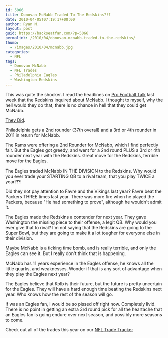 ```yaml
---
id: 5066
title: Donovan McNabb Traded To The Redskins?!?
date: 2010-04-05T07:19:17+00:00
author: Ryan M.
layout: post
guid: https://backseatfan.com/?p=5066
permalink: /2010/04/donovan-mcnabb-traded-to-the-redskins/
thumb:
  - /images/2010/04/mcnabb.jpg
categories:
  - NFL
tags:
  - Donovan McNabb
  - NFL Trades
  - Philadelphia Eagles
  - Washington Redskins
---
```


<div class="entry">
  <p>
    This was quite the shocker. I read the headlines on <a href="https://profootballtalk.nbcsports.com/2010/04/03/glazer-redskins-among-teams-to-inquire-about-mcnabb/">Pro Football Talk</a> last week that the Redskins inquired about McNabb. I thought to myself, why the hell would they do that, there is no chance in hell that they could get McNabb.
  </p>

  <p>
    <a href="https://sports.espn.go.com/nfl/news/story?id=5055346">They Did</a>.
  </p>

  <p>
    Philadelphia gets a 2nd rounder (37th overall) and a 3rd or 4th rounder in 2011 in return for McNabb.
  </p>

  <p>
    The Rams were offering a 2nd Rounder for McNabb, which I find perfectly fair. But the Eagles got greedy, and went for a 2nd round PLUS a 3rd or 4th rounder next year with the Redskins. Great move for the Redskins, terrible move for the Eagles.
  </p>

  <p>
    The Eagles traded McNabb IN THE DIVISION to the Redskins. Why would you ever trade your STARTING QB to a rival team, that you play TWICE a year?!?!
  </p>

  <p>
    Did they not pay attention to Favre and the Vikings last year? Favre beat the Packers THREE times last year. There was more fire when he played the Packers, because "He had something to prove", although he wouldn't admit it.
  </p>

  <p>
    The Eagles made the Redskins a contender for next year. They gave Washington the missing piece to their offense, a legit QB. Why would you ever give that to rival? I'm not saying that the Redskins are going to the Super Bowl, but they are going to make it a lot tougher for everyone else in their division.
  </p>

  <p>
    Maybe McNabb is a ticking time bomb, and is really terrible, and only the Eagles can see it. But I really don't think that is happening.
  </p>

  <p>
    McNabb has 11 years experience in the Eagles offense, he knows all the little quarks, and weaknesses. Wonder if that is any sort of advantage when they play the Eagles next year?
  </p>

  <p>
    The Eagles believe that Kolb is their future, but the future is pretty uncertain for the Eagles. They will have a hard enough time beating the Redskins next year. Who knows how the rest of the season will go.
  </p>

  <p>
    If was an Eagles fan, I would be so pissed off right now. Completely livid. There is no point in getting an extra 3rd round pick for all the heartache that an Eagles fan is going endure over next season, and possibly more seasons to come.
  </p>

  <p>
    Check out all of the trades this year on our <a href="https://backseatfan.com/index.php/2010/03/nfl-2010-offseason-trades/">NFL Trade Tracker </a>
  </p>
</div>
